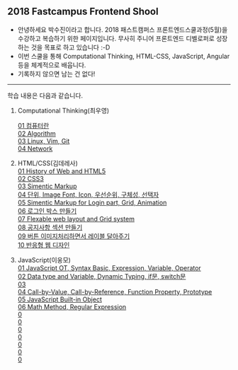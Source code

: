 
## 2018 Fastcampus Frontend Shool


- 안녕하세요 박수진이라고 합니다. 2018 패스트캠퍼스 프론트엔드스쿨과정(5월)을 수강하고 복습하기 위한 페이지입니다. 무사히 주니어 프론트엔드 디벨로퍼로 성장하는 것을 목표로 하고 있습니다 :-D
- 이번 스쿨을 통해 Computational Thinking, HTML-CSS, JavaScript, Angular 등을 체계적으로 배웁니다.
- 기록하지 않으면 남는 건 없다!

-----
 학습 내용은 다음과 같습니다.

1. Computational Thinking(최우영)

    [01 컴퓨터란](https://github.com/SujinParkdev/fc-frontend/blob/master/1Computational%20Thinking(%EC%B5%9C%EC%9A%B0%EC%98%81)/01%EC%BB%B4%ED%93%A8%ED%84%B0%EB%9E%80.md)<br>
    [02 Algorithm](https://github.com/SujinParkdev/fc-frontend/blob/master/1Computational%20Thinking(%EC%B5%9C%EC%9A%B0%EC%98%81)/02%20Algorithm.md)<br>
    [03 Linux, Vim, Git](https://github.com/SujinParkdev/fc-frontend/blob/master/1Computational%20Thinking(%EC%B5%9C%EC%9A%B0%EC%98%81)/03Linux_Vim_Git.md)<br>
    [04 Network](https://github.com/SujinParkdev/fc-frontend/blob/master/1Computational%20Thinking(%EC%B5%9C%EC%9A%B0%EC%98%81)/04Network.md)

2. HTML/CSS(김데레사)<br>
[01 History of Web and HTML5](https://github.com/SujinParkdev/fc-frontend/blob/master/2HTML_CSS_%EA%B9%80%EB%8D%B0%EB%A0%88%EC%82%AC/01HistoryOfWeb_HTML5.md)<br>
[02 CSS3](https://github.com/SujinParkdev/fc-frontend/blob/master/2HTML_CSS_%EA%B9%80%EB%8D%B0%EB%A0%88%EC%82%AC/02CSS3.md)<br>
[03 Simentic Markup](https://github.com/SujinParkdev/fc-frontend/blob/master/2HTML_CSS_%EA%B9%80%EB%8D%B0%EB%A0%88%EC%82%AC/03.md)<br>
[04 단위, Image Font, Icon, 우선순위, 구체성, 선택자](https://github.com/SujinParkdev/fc-frontend/blob/master/2HTML_CSS_%EA%B9%80%EB%8D%B0%EB%A0%88%EC%82%AC/04.md)<br>
[05 Simentic Markup for Login part, Grid, Animation](https://github.com/SujinParkdev/fc-frontend/blob/master/2HTML_CSS_%EA%B9%80%EB%8D%B0%EB%A0%88%EC%82%AC/05.md)<br>
[06 로그인 박스 만들기](https://github.com/SujinParkdev/fc-frontend/blob/master/2HTML_CSS_%EA%B9%80%EB%8D%B0%EB%A0%88%EC%82%AC/06-180521%20%EB%A1%9C%EA%B7%B8%EC%9D%B8%EB%B0%95%EC%8A%A4.pdf)<br>
[07 Flexable web layout and Grid system](https://github.com/SujinParkdev/fc-frontend/blob/master/2HTML_CSS_%EA%B9%80%EB%8D%B0%EB%A0%88%EC%82%AC/07-180522(%ED%99%94).pdf)<br>
[08 공지사항 섹션 만들기](https://github.com/SujinParkdev/fc-frontend/blob/master/2HTML_CSS_%EA%B9%80%EB%8D%B0%EB%A0%88%EC%82%AC/08-180523(%EC%88%98)-%EA%B3%B5%EC%A7%80%EC%82%AC%ED%95%AD.pdf)<br>
[09 버튼 이미지처리하면서 레이블 달아주기](https://github.com/SujinParkdev/fc-frontend/blob/master/2HTML_CSS_%EA%B9%80%EB%8D%B0%EB%A0%88%EC%82%AC/09-180524(%EB%AA%A9).pdf)<br>
[10 반응형 웹 디자인](https://github.com/SujinParkdev/fc-frontend/blob/master/2HTML_CSS_%EA%B9%80%EB%8D%B0%EB%A0%88%EC%82%AC/10-180525(%EA%B8%88).pdf)<br>

3. JavaScript(이웅모)<br>
[01 JavaScript OT, Syntax Basic, Expression, Variable, Operator](https://github.com/SujinParkdev/fc-frontend/blob/master/3JavaScript(%EC%9D%B4%EC%9B%85%EB%AA%A8)/01_180528_OT.md)<br>
[02 Data type and Variable, Dynamic Typing, if문, switch문](https://github.com/SujinParkdev/fc-frontend/blob/master/3JavaScript(%EC%9D%B4%EC%9B%85%EB%AA%A8)/02_180529.md)<br>
[03 ]()<br>
[04 Call-by-Value, Call-by-Reference, Function Property, Prototype](https://github.com/SujinParkdev/fc-frontend/blob/master/3JavaScript(%EC%9D%B4%EC%9B%85%EB%AA%A8)/04_180604.md)<br>
[05 JavaScript Built-in Object](https://github.com/SujinParkdev/fc-frontend/blob/master/3JavaScript(%EC%9D%B4%EC%9B%85%EB%AA%A8)/05_180605.md)<br>
[06 Math Method, Regular Expression](https://github.com/SujinParkdev/fc-frontend/blob/master/3JavaScript(%EC%9D%B4%EC%9B%85%EB%AA%A8)/06_180607.md)<br>
[0 ]()<br>
[0 ]()<br>
[0 ]()<br>
[0 ]()<br>
[0 ]()<br>
[0 ]()<br>
[0 ]()
